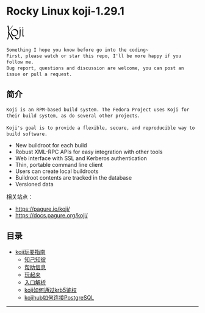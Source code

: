 # Rocky Linux koji-1.29.1


![20220806_231000_79](image/20220806_231000_79.png)

```
Something I hope you know before go into the coding~
First, please watch or star this repo, I'll be more happy if you follow me.
Bug report, questions and discussion are welcome, you can post an issue or pull a request.
```

## 简介

```
Koji is an RPM-based build system. The Fedora Project uses Koji for their build system, as do several other projects.

Koji's goal is to provide a flexible, secure, and reproducible way to build software.
```

* New buildroot for each build
* Robust XML-RPC APIs for easy integration with other tools
* Web interface with SSL and Kerberos authentication
* Thin, portable command line client
* Users can create local buildroots
* Buildroot contents are tracked in the database
* Versioned data

相关站点：

* <https://pagure.io/koji/>
* <https://docs.pagure.org/koji/>



## 目录

* [koji玩耍指南](docs/koji玩耍指南.md)
    * [知己知彼](docs/koji玩耍指南/知己知彼.md)
    * [帮助信息](docs/koji玩耍指南/帮助信息.md)
    * [玩起来](docs/koji玩耍指南/玩起来.md)
    * [入口解析](docs/koji玩耍指南/入口解析.md)
    * [koji如何通过krb5鉴权](docs/koji玩耍指南/koji如何通过krb5鉴权.md)
    * [kojihub如何连接PostgreSQL](docs/koji玩耍指南/kojihub如何连接PostgreSQL.md)


---
